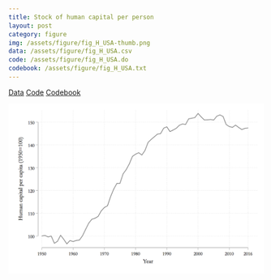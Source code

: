 ```yaml
---
title: Stock of human capital per person
layout: post
category: figure
img: /assets/figure/fig_H_USA-thumb.png
data: /assets/figure/fig_H_USA.csv
code: /assets/figure/fig_H_USA.do
codebook: /assets/figure/fig_H_USA.txt
---
```


[Data](/assets/figure/fig_H_USA.csv) [Code](/assets/figure/fig_H_USA.do) [Codebook](/assets/figure/fig_H_USA.txt)

![Stock of human capital per person](/assets/figure/fig_H_USA.png)
